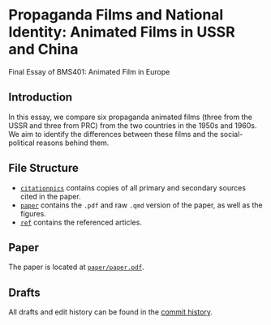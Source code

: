 # Propaganda Films and National Identity: Animated Films in USSR and China

Final Essay of BMS401: Animated Film in Europe

## Introduction

In this essay, we compare six propaganda animated films (three from the USSR and three from PRC) from the two countries in the 1950s and 1960s. We aim to identify the differences between these films and the social-political reasons behind them.

## File Structure

- [`citationpics`](https://github.com/yulexun/propaganda-film-analysis/tree/main/citationpics) contains copies of all primary and secondary sources cited in the paper.
- [`paper`](https://github.com/yulexun/propaganda-film-analysis/tree/main/paper) contains the `.pdf` and raw `.qmd` version of the paper, as well as the figures.
- [`ref`](https://github.com/yulexun/propaganda-film-analysis/tree/main/ref) contains the referenced articles.

## Paper

The paper is located at [`paper/paper.pdf`](https://github.com/yulexun/propaganda-film-analysis/blob/main/paper/paper.pdf).

## Drafts

All drafts and edit history can be found in the [commit history](https://github.com/yulexun/propaganda-film-analysis/commits/main/).
